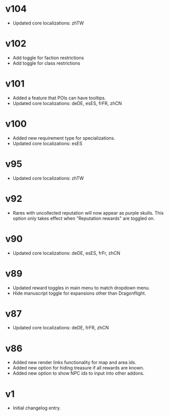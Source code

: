 # v104

* Updated core localizations: zhTW

# v102

* Add toggle for faction restrictions
* Add toggle for class restrictions

# v101

* Added a feature that POIs can have tooltips.
* Updated core localizations: deDE, esES, frFR, zhCN

# v100

* Added new requirement type for specializations.
* Updated core localizations: esES

# v95

* Updated core localizations: zhTW

# v92

* Rares with uncollected reputation will now appear as purple skulls. This option only
  takes effect when "Reputation rewards" are toggled on.

# v90

* Updated core localizations: deDE, esES, frFr, zhCN

# v89

* Updated reward toggles in main menu to match dropdown menu.
* Hide manuscript toggle for expansions other than Dragonflight.

# v87

* Updated core localizations: deDE, frFR, zhCN

# v86

* Added new render links functionality for map and area ids.
* Added new option for hiding treasure if all rewards are known.
* Added new option to show NPC ids to input into other addons.

# v1

* Initial changelog entry.
